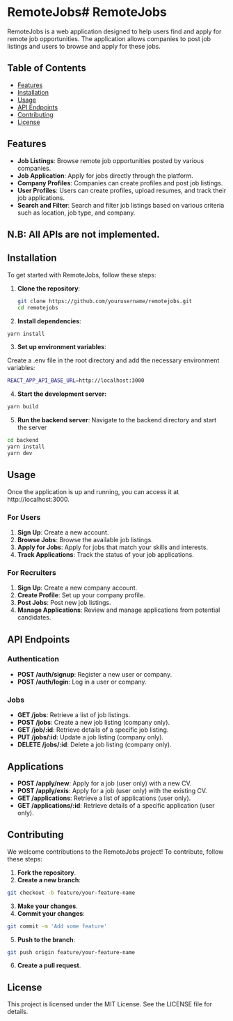 # RemoteJobs# RemoteJobs

RemoteJobs is a web application designed to help users find and apply for remote job opportunities. The application allows companies to post job listings and users to browse and apply for these jobs.

## Table of Contents

- [Features](#features)
- [Installation](#installation)
- [Usage](#usage)
- [API Endpoints](#api-endpoints)
- [Contributing](#contributing)
- [License](#license)

## Features

- **Job Listings**: Browse remote job opportunities posted by various companies.
- **Job Application**: Apply for jobs directly through the platform.
- **Company Profiles**: Companies can create profiles and post job listings.
- **User Profiles**: Users can create profiles, upload resumes, and track their job applications.
- **Search and Filter**: Search and filter job listings based on various criteria such as location, job type, and company.

## N.B: All APIs are not implemented.

## Installation

To get started with RemoteJobs, follow these steps:

1. **Clone the repository**:
   ```bash
   git clone https://github.com/yourusername/remotejobs.git
   cd remotejobs
   ```

2. **Install dependencies**:

```bash
yarn install
```

3. **Set up environment variables**: 

Create a .env file in the root directory and add the necessary environment variables:

```bash
REACT_APP_API_BASE_URL=http://localhost:3000
```

4. **Start the development server:**

```bash
yarn build
```

5. **Run the backend server**: Navigate to the backend directory and start the server

```bash
cd backend
yarn install
yarn dev
```

## Usage

Once the application is up and running, you can access it at http://localhost:3000.

### For Users

1. **Sign Up**: Create a new account.
2. **Browse Jobs**: Browse the available job listings.
3. **Apply for Jobs**: Apply for jobs that match your skills and interests.
4. **Track Applications**: Track the status of your job applications.

### For Recruiters

1. **Sign Up**: Create a new company account.
2. **Create Profile**: Set up your company profile.
3. **Post Jobs**: Post new job listings.
4. **Manage Applications**: Review and manage applications from potential candidates.

## API Endpoints

### Authentication

- **POST /auth/signup**: Register a new user or company.
- **POST /auth/login**: Log in a user or company.

### Jobs

- **GET /jobs**: Retrieve a list of job listings.
- **POST /jobs**: Create a new job listing (company only).
- **GET /job/:id**: Retrieve details of a specific job listing.
- **PUT /jobs/:id**: Update a job listing (company only).
- **DELETE /jobs/:id**: Delete a job listing (company only).


## Applications

- **POST /apply/new**: Apply for a job (user only) with a new CV.
- **POST /apply/exis**: Apply for a job (user only) with the existing CV.
- **GET /applications**: Retrieve a list of applications (user only).
- **GET /applications/:id**: Retrieve details of a specific application (user only).

## Contributing

We welcome contributions to the RemoteJobs project! To contribute, follow these steps:

1. **Fork the repository**.
2. **Create a new branch**:

```bash
git checkout -b feature/your-feature-name
```

3. **Make your changes**.
4. **Commit your changes**:

```bash
git commit -m 'Add some feature'
```

5. **Push to the branch**:

```bash
git push origin feature/your-feature-name
```

6. **Create a pull request**.

## License

This project is licensed under the MIT License. See the LICENSE file for details.


